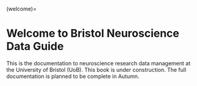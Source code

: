 (welcome)=
# Welcome to Bristol Neuroscience Data Guide

This is the documentation to neuroscience research data management at the University of Bristol (UoB). This book is under construction. The full documentation is planned to be complete in Autumn.

```{tableofcontents}
```
